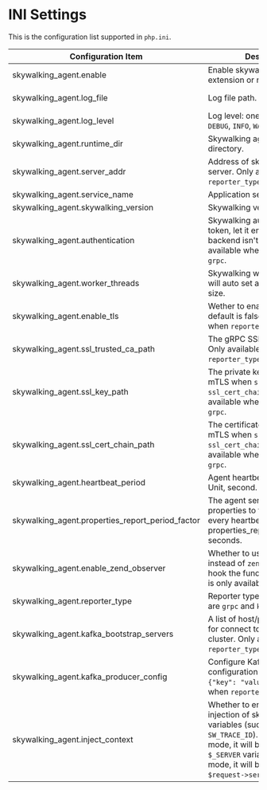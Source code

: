 # INI Settings

This is the configuration list supported in `php.ini`.

| Configuration Item                               | Description                                                                                                                           | Default Value             |
| ------------------------------------------------ | ------------------------------------------------------------------------------------------------------------------------------------- | ------------------------- |
| skywalking_agent.enable                          | Enable skywalking_agent extension or not.                                                                                             | Off                       |
| skywalking_agent.log_file                        | Log file path.                                                                                                                        | /tmp/skywalking-agent.log |
| skywalking_agent.log_level                       | Log level: one of `OFF`, `TRACE`, `DEBUG`, `INFO`, `WARN`, `ERROR`.                                                                   | INFO                      |
| skywalking_agent.runtime_dir                     | Skywalking agent runtime directory.                                                                                                   | /tmp/skywalking-agent     |
| skywalking_agent.server_addr                     | Address of skywalking oap server. Only available when `reporter_type` is `grpc`.                                                      | 127.0.0.1:11800           |
| skywalking_agent.service_name                    | Application service name.                                                                                                             | hello-skywalking          |
| skywalking_agent.skywalking_version              | Skywalking version, 8 or 9.                                                                                                           | 8                         |
| skywalking_agent.authentication                  | Skywalking authentication token, let it empty if the backend isn't enabled. Only available when `reporter_type` is `grpc`.            |                           |
| skywalking_agent.worker_threads                  | Skywalking worker threads, 0 will auto set as the cpu core size.                                                                      | 0                         |
| skywalking_agent.enable_tls                      | Wether to enable tls for gPRC, default is false. Only available when `reporter_type` is `grpc`.                                       | Off                       |
| skywalking_agent.ssl_trusted_ca_path             | The gRPC SSL trusted ca file. Only available when `reporter_type` is `grpc`.                                                          |                           |
| skywalking_agent.ssl_key_path                    | The private key file. Enable mTLS when `ssl_key_path` and `ssl_cert_chain_path` exist. Only available when `reporter_type` is `grpc`. |                           |
| skywalking_agent.ssl_cert_chain_path             | The certificate file. Enable mTLS when `ssl_key_path` and `ssl_cert_chain_path` exist. Only available when `reporter_type` is `grpc`. |                           |
| skywalking_agent.heartbeat_period                | Agent heartbeat report period. Unit, second.                                                                                          | 30                        |
| skywalking_agent.properties_report_period_factor | The agent sends the instance properties to the backend every heartbeat_period * properties_report_period_factor seconds.              | 10                        |
| skywalking_agent.enable_zend_observer            | Whether to use `zend observer` instead of `zend_execute_ex` to hook the functions, this feature is only available for PHP8+.          | Off                       |
| skywalking_agent.reporter_type                   | Reporter type, optional values are `grpc` and `kafka`.                                                                                | grpc                      |
| skywalking_agent.kafka_bootstrap_servers         | A list of host/port pairs to use for connect to the Kafka cluster. Only available when `reporter_type` is `kafka`.                    |                           |
| skywalking_agent.kafka_producer_config           | Configure Kafka Producer configuration in JSON format `{"key": "value}`. Only available when `reporter_type` is `kafka`.              | {}                        |
| skywalking_agent.inject_context                  | Whether to enable automatic injection of skywalking context variables (such as `SW_TRACE_ID`). For `php-fpm` mode, it will be injected into the `$_SERVER` variable. For `swoole` mode, it will be injected into the `$request->server` variable.              | Off                    |
